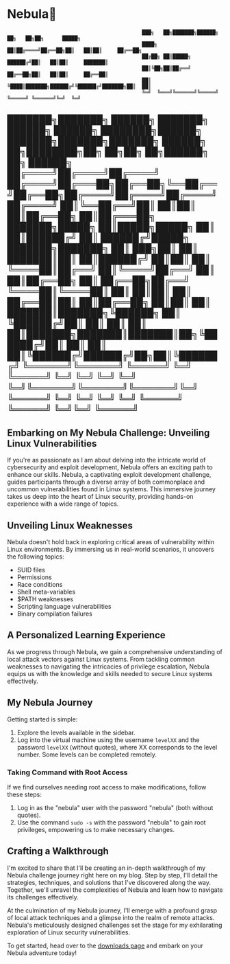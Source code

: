 # Nebula🐧

                                                ███╗   ██╗███████╗██████╗ ██╗   ██╗██╗      █████╗                                                         
                                                ████╗  ██║██╔════╝██╔══██╗██║   ██║██║     ██╔══██╗                                                        
                                                ██╔██╗ ██║█████╗  ██████╔╝██║   ██║██║     ███████║                                                        
                                                ██║╚██╗██║██╔══╝  ██╔══██╗██║   ██║██║     ██╔══██║                                                        
                                                ██║ ╚████║███████╗██████╔╝╚██████╔╝███████╗██║  ██║                                                        
                                                ╚═╝  ╚═══╝╚══════╝╚═════╝  ╚═════╝ ╚══════╝╚═╝  ╚═╝                                                        
                                                                                                                                                           
███████╗███████╗ ██████╗ ███████╗ ██████╗ ██████╗ ████████╗██████╗ ███████╗███████╗███████╗    ██████╗ ██╗████████╗██╗  ██╗██╗   ██╗██████╗    ██╗ ██████╗ 
██╔════╝██╔════╝██╔════╝ ██╔════╝██╔═══██╗██╔══██╗╚══██╔══╝██╔══██╗██╔════╝██╔════╝██╔════╝   ██╔════╝ ██║╚══██╔══╝██║  ██║██║   ██║██╔══██╗   ██║██╔═══██╗
███████╗█████╗  ██║█████╗█████╗  ██║   ██║██████╔╝   ██║   ██████╔╝█████╗  ███████╗███████╗   ██║  ███╗██║   ██║   ███████║██║   ██║██████╔╝   ██║██║   ██║
╚════██║██╔══╝  ██║╚════╝██╔══╝  ██║   ██║██╔══██╗   ██║   ██╔══██╗██╔══╝  ╚════██║╚════██║   ██║   ██║██║   ██║   ██╔══██║██║   ██║██╔══██╗   ██║██║   ██║
███████║███████╗╚██████╗ ██║     ╚██████╔╝██║  ██║   ██║   ██║  ██║███████╗███████║███████║██╗╚██████╔╝██║   ██║   ██║  ██║╚██████╔╝██████╔╝██╗██║╚██████╔╝
╚══════╝╚══════╝ ╚═════╝ ╚═╝      ╚═════╝ ╚═╝  ╚═╝   ╚═╝   ╚═╝  ╚═╝╚══════╝╚══════╝╚══════╝╚═╝ ╚═════╝ ╚═╝   ╚═╝   ╚═╝  ╚═╝ ╚═════╝ ╚═════╝ ╚═╝╚═╝ ╚═════╝ 
---
## Embarking on My Nebula Challenge: Unveiling Linux Vulnerabilities

If you're as passionate as I am about delving into the intricate world of cybersecurity and exploit development, Nebula offers an exciting path to enhance our skills. Nebula, a captivating exploit development challenge, guides participants through a diverse array of both commonplace and uncommon vulnerabilities found in Linux systems. This immersive journey takes us deep into the heart of Linux security, providing hands-on experience with a wide range of topics.

## Unveiling Linux Weaknesses

Nebula doesn't hold back in exploring critical areas of vulnerability within Linux environments. By immersing us in real-world scenarios, it uncovers the following topics:

- SUID files
- Permissions
- Race conditions
- Shell meta-variables
- $PATH weaknesses
- Scripting language vulnerabilities
- Binary compilation failures

## A Personalized Learning Experience

As we progress through Nebula, we gain a comprehensive understanding of local attack vectors against Linux systems. From tackling common weaknesses to navigating the intricacies of privilege escalation, Nebula equips us with the knowledge and skills needed to secure Linux systems effectively.

## My Nebula Journey

Getting started is simple:

1. Explore the levels available in the sidebar.
2. Log into the virtual machine using the username `levelXX` and the password `levelXX` (without quotes), where XX corresponds to the level number. Some levels can be completed remotely.

### Taking Command with Root Access

If we find ourselves needing root access to make modifications, follow these steps:

1. Log in as the "nebula" user with the password "nebula" (both without quotes).
2. Use the command `sudo -s` with the password "nebula" to gain root privileges, empowering us to make necessary changes.

## Crafting a Walkthrough

I'm excited to share that I'll be creating an in-depth walkthrough of my Nebula challenge journey right here on my blog. Step by step, I'll detail the strategies, techniques, and solutions that I've discovered along the way. Together, we'll unravel the complexities of Nebula and learn how to navigate its challenges effectively.

At the culmination of my Nebula journey, I'll emerge with a profound grasp of local attack techniques and a glimpse into the realm of remote attacks. Nebula's meticulously designed challenges set the stage for my exhilarating exploration of Linux security vulnerabilities.

To get started, head over to the [downloads page](https://github.com/ExploitEducation/Nebula/releases/download/v5.0.0/exploit-exercises-nebula-5.iso) and embark on your Nebula adventure today!
